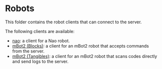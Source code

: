 # Robots

This folder contains the robot clients that can connect to the server.

The following clients are available:
* [nao](nao/readme.md): a client for a Nao robot.
* [mBot2 (Blocks)](mBot2-Blocks/readme.md): a client for an mBot2 robot that accepts commands from the server.
* [mBot2 (Tangibles)](mBot2-Tangibles/readme.md): a client for an mBot2 robot that scans codes directly and send logs to the server.